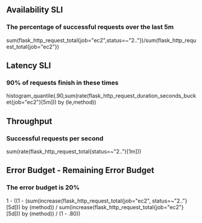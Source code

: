 ## Availability SLI
### The percentage of successful requests over the last 5m
sum(flask_http_request_total{job="ec2",status=~"2.."})/sum(flask_http_request_total{job="ec2"})

## Latency SLI
### 90% of requests finish in these times
histogram_quantile(.90,sum(rate(flask_http_request_duration_seconds_bucket{job="ec2"}[5m])) by (le,method))

## Throughput
### Successful requests per second
sum(rate(flask_http_request_total{status=~"2.."}[1m]))

## Error Budget - Remaining Error Budget
### The error budget is 20%
1 - ((1 - (sum(increase(flask_http_request_total{job="ec2", status=~"2.."}[5d])) by (method)) /  sum(increase(flask_http_request_total{job="ec2"}[5d])) by (method)) / (1 - .80))
